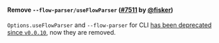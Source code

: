 #### Remove `--flow-parser/useFlowParser` ([#7511](https://github.com/prettier/prettier/pull/7511) by [@fisker](https://github.com/fisker))

`Options.useFlowParser` and `--flow-parser` for CLI [has been deprecated since `v0.0.10`](https://github.com/prettier/prettier/blob/master/CHANGELOG.md#0010), now they are removed.
